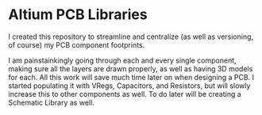 # Altium PCB  Libraries

I created this repository to streamline and centralize (as well as versioning, of course) my PCB component footprints.

I am painstainkingly going through each and every single component, making sure all the layers are drawn properly, as well as having 3D models for each.
All this work will save much time later on when designing a PCB.
I started populating it with VRegs, Capacitors, and Resistors, but will slowly increase this to other components as well.
To do later will be creating a Schematic Library as well.
